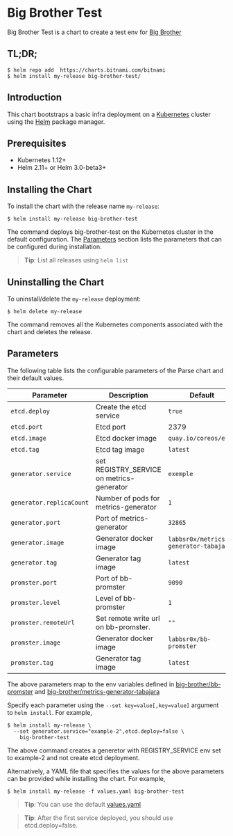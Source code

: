 # Big Brother Test

Big Brother Test is a chart to create a test env for [Big Brother](https://github.com/labbsr0x/big-brother)

## TL;DR;

```console
$ helm repo add  https://charts.bitnami.com/bitnami
$ helm install my-release big-brother-test/
```

## Introduction

This chart bootstraps a basic infra deployment on a [Kubernetes](http://kubernetes.io) cluster using the [Helm](https://helm.sh) package manager.


## Prerequisites

- Kubernetes 1.12+
- Helm 2.11+ or Helm 3.0-beta3+

## Installing the Chart

To install the chart with the release name `my-release`:

```console
$ helm install my-release big-brother-test
```

The command deploys big-brother-test on the Kubernetes cluster in the default configuration. The [Parameters](#parameters) section lists the parameters that can be configured during installation.

> **Tip**: List all releases using `helm list`

## Uninstalling the Chart

To uninstall/delete the `my-release` deployment:

```console
$ helm delete my-release
```

The command removes all the Kubernetes components associated with the chart and deletes the release.

## Parameters

The following table lists the configurable parameters of the Parse chart and their default values.

| Parameter                              | Description                                                                                                                                               | Default                                                 |
|----------------------------------------|-----------------------------------------------------------------------------------------------------------------------------------------------------------|---------------------------------------------------------|
| `etcd.deploy`                                 | Create the etcd service                                                                                                                              | `true`
| `etcd.port`                                 | Etcd port                                                                                                                              | 2379
| `etcd.image`                                 | Etcd docker image                                                                                                                             | `quay.io/coreos/etcd`                                                   
| `etcd.tag`                                 | Etcd tag image                                                                                                                        | `latest`                                                   
| `generator.service`                    | set REGISTRY_SERVICE on metrics-generator                                                                                                            | `exemple`  |
| `generator.replicaCount`                  | Number of pods for metrics-generator                                                                                                             | `1`                                                   |
| `generator.port`                         | Port of metrics-generator                                                        | `32865`                                                   |
| `generator.image`                                 | Generator docker image                                                                                                                             | `labbsr0x/metrics-generator-tabajara`                                                   
| `generator.tag`                                 | Generator tag image                                                                                                                             | `latest`
| `promster.port`                     | Port of bb-promster                                                                                           | `9090`
| `promster.level`                     | Level of bb-promster                                                                                         | `1`
| `promster.remoteUrl`                     | Set remote write url on bb-promster.                                                                                     | `""`                                                 |
| `promster.image`                                 | Generator docker image                                                                                                                             | `labbsr0x/bb-promster`                                                   
| `promster.tag`                                 | Generator tag image                                                                                                                             | `latest`

The above parameters map to the env variables defined in [big-brother/bb-promster](https://github.com/labbsr0x/bb-promster) and [big-brother/metrics-generator-tabajara](https://github.com/labbsr0x/metrics-generator-tabajara)


Specify each parameter using the `--set key=value[,key=value]` argument to `helm install`. For example,

```console
$ helm install my-release \
  --set generator.service="example-2",etcd.deploy=false \
    big-brother-test
```

The above command creates a generetor with REGISTRY_SERVICE env set to example-2 and not create etcd deployment.

Alternatively, a YAML file that specifies the values for the above parameters can be provided while installing the chart. For example,

```console
$ helm install my-release -f values.yaml big-brother-test
```

> **Tip**: You can use the default [values.yaml](values.yaml)

> **Tip**: After the first service deployed, you should use etcd.deploy=false.
